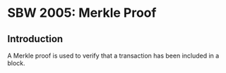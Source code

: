 # SBW 2005: Merkle Proof

## Introduction

A Merkle proof is used to verify that a transaction has been included in a
block.